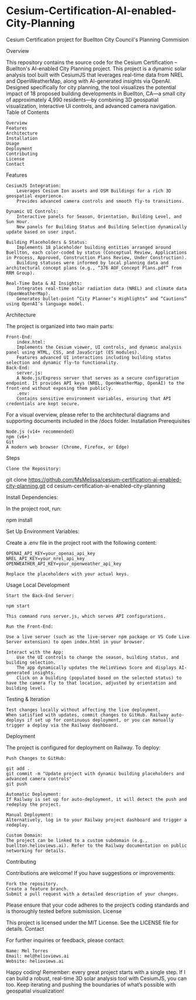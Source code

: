 # Cesium-Certification-AI-enabled-City-Planning
Cesium Certification project for Buellton City Council's Planning Commision

Overview

This repository contains the source code for the Cesium Certification – Buellton's AI-enabled City Planning project. This project is a dynamic solar analysis tool built with CesiumJS that leverages real-time data from NREL and OpenWeatherMap, along with AI-generated insights via OpenAI. Designed specifically for city planning, the tool visualizes the potential impact of 18 proposed building developments in Buellton, CA—a small city of approximately 4,990 residents—by combining 3D geospatial visualization, interactive UI controls, and advanced camera navigation.
Table of Contents

    Overview
    Features
    Architecture
    Installation
    Usage
    Deployment
    Contributing
    License
    Contact

Features

    CesiumJS Integration:
        Leverages Cesium Ion assets and OSM Buildings for a rich 3D geospatial experience.
        Provides advanced camera controls and smooth fly-to transitions.

    Dynamic UI Controls:
        Interactive panels for Season, Orientation, Building Level, and Sun Hour.
        New panels for Building Status and Building Selection dynamically update based on user input.

    Building Placeholders & Status:
        Implements 18 placeholder building entities arranged around Buellton, each color-coded by status (Conceptual Review, Applications in Process, Approved, Construction Plans Review, Under Construction).
        Building statuses were informed by local planning data and architectural concept plans (e.g., “376 AOF_Concept Plans.pdf” from RRM Group).

    Real-Time Data & AI Insights:
        Integrates real-time solar radiation data (NREL) and climate data (OpenWeatherMap).
        Generates bullet-point “City Planner’s Highlights” and “Cautions” using OpenAI’s language model.

Architecture

The project is organized into two main parts:

    Front-End:
        index.html:
        Implements the Cesium viewer, UI controls, and dynamic analysis panel using HTML, CSS, and JavaScript (ES modules).
        Features advanced UI interactions including building status selection and dynamic fly-to functionality.
    Back-End:
        server.js:
        A Node.js/Express server that serves as a secure configuration endpoint. It provides API keys (NREL, OpenWeatherMap, OpenAI) to the front-end without exposing them publicly.
        .env:
        Contains sensitive environment variables, ensuring that API credentials are kept secure.

For a visual overview, please refer to the architectural diagrams and supporting documents included in the /docs folder.
Installation
Prerequisites

    Node.js (v14+ recommended)
    npm (v6+)
    Git
    A modern web browser (Chrome, Firefox, or Edge)

Steps

    Clone the Repository:

git clone https://github.com/MsMelissa/cesium-certification-ai-enabled-city-planning.git
cd cesium-certification-ai-enabled-city-planning

Install Dependencies:

In the project root, run:

npm install

Set Up Environment Variables:

Create a .env file in the project root with the following content:

    OPENAI_API_KEY=your_openai_api_key
    NREL_API_KEY=your_nrel_api_key
    OPENWEATHER_API_KEY=your_openweather_api_key

    Replace the placeholders with your actual keys.

Usage
Local Development

    Start the Back-End Server:

    npm start

    This command runs server.js, which serves API configurations.

    Run the Front-End:

    Use a live server (such as the live-server npm package or VS Code Live Server extension) to open index.html in your browser.

    Interact with the App:
        Use the UI controls to change the season, building status, and building selection.
        The app dynamically updates the HelioViews Score and displays AI-generated insights.
        Click on a building (populated based on the selected status) to have the camera fly to that location, adjusted by orientation and building level.

Testing & Iteration

    Test changes locally without affecting the live deployment.
    When satisfied with updates, commit changes to GitHub. Railway auto-deploys if set up for continuous deployment, or you can manually trigger a deploy via the Railway dashboard.

Deployment

The project is configured for deployment on Railway. To deploy:

    Push Changes to GitHub:

    git add .
    git commit -m "Update project with dynamic building placeholders and advanced camera controls"
    git push

    Automatic Deployment:
    If Railway is set up for auto-deployment, it will detect the push and redeploy the project.

    Manual Deployment:
    Alternatively, log in to your Railway project dashboard and trigger a redeploy.

    Custom Domain:
    The project can be linked to a custom subdomain (e.g., buellton.helioviews.ai). Refer to the Railway documentation on public networking for details.

Contributing

Contributions are welcome! If you have suggestions or improvements:

    Fork the repository.
    Create a feature branch.
    Submit a pull request with a detailed description of your changes.

Please ensure that your code adheres to the project’s coding standards and is thoroughly tested before submission.
License

This project is licensed under the MIT License. See the LICENSE file for details.
Contact

For further inquiries or feedback, please contact:

    Name: Mel Torres
    Email: mel@helioviews.ai
    Website: helioviews.ai

Happy coding! Remember: every great project starts with a single step. If I can build a robust, real-time 3D solar analysis tool with CesiumJS, you can too. Keep iterating and pushing the boundaries of what’s possible with geospatial visualization!
